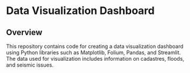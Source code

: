 # Data Visualization Dashboard
## Overview 

This repository contains code for creating a data visualization dashboard using Python libraries such as Matplotlib, Folium, Pandas, and Streamlit.  
The data used for visualization includes information on cadastres, floods, and seismic issues.
